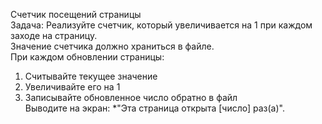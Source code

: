 Счетчик посещений страницы  
Задача:
Реализуйте счетчик, который увеличивается на 1 при каждом заходе на страницу.  
Значение счетчика должно храниться в файле.  
При каждом обновлении страницы:  
1. Считывайте текущее значение  
2. Увеличивайте его на 1  
3. Записывайте обновленное число обратно в файл  
Выводите на экран: *"Эта страница открыта [число] раз(а)".  
